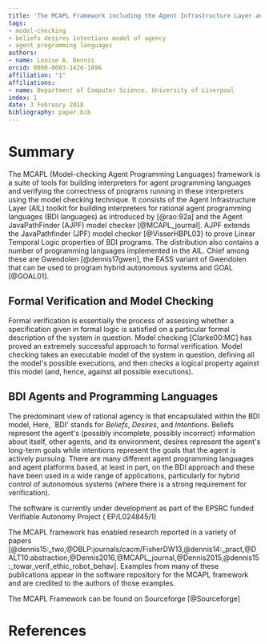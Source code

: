 ```yaml
---
title: 'The MCAPL Framework including the Agent Infrastructure Layer an Agent Java Pathfinder'
tags:
- model-checking
- beliefs desires intentions model of agency
- agent programming languages
authors:
- name: Louise A. Dennis
orcid: 0000-0003-1426-1896
affiliation: "1"
affiliations:
- name: Department of Computer Science, University of Liverpool
index: 1
date: 3 February 2018
bibliography: paper.bib
---
```


# Summary

The MCAPL (Model-checking Agent Programming Languages) framework is a suite of tools for building interpreters for agent programming languages and verifying the correctness of programs running in these interpreters using the model checking technique.  It consists of the Agent Infrastructure Layer (AIL) toolkit for building interpreters for rational agent programming languages (BDI languages) as introduced by [@rao:92a] and the Agent JavaPathFinder (AJPF) model checker [@MCAPL_journal].  AJPF extends the JavaPathfinder (JPF) model checker [@VisserHBPL03} to prove Linear Temporal Logic properties of BDI programs.  The distribution also contains a number of programming languages implemented in the AIL.  Chief among these are Gwendolen [@dennis17gwen], the EASS variant of Gwendolen that can be used to program hybrid autonomous systems and GOAL [@GOAL01].

## Formal Verification and Model Checking

Formal verification is essentially the process of assessing whether a specification given in formal logic is satisfied on a particular formal description of the system in question.  Model checking [Clarke00:MC] has proved an extremely successful approach to formal verification. Model checking takes an executable model of the system in question, defining all the model's possible
executions, and then checks a logical property against this model (and, hence, against all possible executions).

## BDI Agents and Programming Languages

The predominant view of rational agency is that encapsulated within the BDI model,  Here, `BDI' stands for _Beliefs_, _Desires_, and _Intentions_. Beliefs represent the agent's (possibly incomplete, possibly incorrect) information about itself, other agents, and its environment, desires represent the agent's long-term goals while intentions represent the goals that the agent is actively pursuing.  There are many different agent programming languages and agent platforms based, at least in part, on the BDI approach and these have been used in a wide range of applications, particularly for hybrid control of autonomous systems (where there is a strong requirement for verification).

The software is currently under development as part of the EPSRC funded Verifiable Autonomy Project ( EP/L024845/1)

The MCAPL framework has enabled research reported in a variety of papers [@dennis15:_two,@DBLP:journals/cacm/FisherDW13,@dennis14:_pract,@DALT10:abstraction,@Dennis2016,@MCAPL_journal,@Dennis2015,@dennis15:_towar_verif_ethic_robot_behav].  Examples from many of these publications appear in the software repository for the MCAPL  framework and are credited to the authors of those examples.

The MCAPL Framework can be found on Sourceforge [@Sourceforge]

# References
